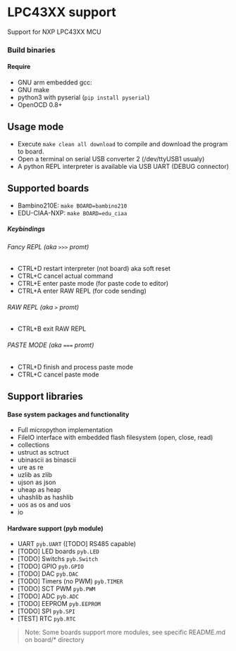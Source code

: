 # LPC43XX support

Support for NXP LPC43XX MCU

### Build binaries

#### Require
  - GNU arm embedded gcc:
  - GNU make
  - python3 with pyserial (`pip install pyserial`)
  - OpenOCD 0.8+

## Usage mode
- Execute `make clean all download` to compile and download the program to board.
- Open a terminal on serial USB converter 2 (/dev/ttyUSB1 usualy)
- A python REPL interpreter is available via USB UART (DEBUG connector)

## Supported boards
- Bambino210E: `make BOARD=bambino210`
- EDU-CIAA-NXP: `make BOARD=edu_ciaa`

##### Keybindings
###### Fancy REPL (aka `>>>` promt)
- CTRL+D restart interpreter (not board) aka soft reset
- CTRL+C cancel actual command
- CTRL+E enter paste mode (for paste code to editor)
- CTRL+A enter RAW REPL (for code sending)

###### RAW REPL (aka `>` promt)
- CTRL+B exit RAW REPL

###### PASTE MODE (aka `===` promt)
- CTRL+D finish and process paste mode
- CTRL+C cancel paste mode

## Support libraries

#### Base system packages and functionality

  - Full micropython implementation
  - FileIO interface with embedded flash filesystem (open, close, read)
  - collections
  - ustruct as sctruct
  - ubinascii as binascii
  - ure as re
  - uzlib as zlib
  - ujson as json
  - uheap as heap
  - uhashlib as hashlib
  - uos as os and uos
  - io

#### Hardware support (pyb module)
  - UART `pyb.UART` ([TODO] RS485 capable)
  - [TODO] LED boards `pyb.LED`
  - [TODO] Switchs `pyb.Switch`
  - [TODO] GPIO `pyb.GPIO`
  - [TODO] DAC `pyb.DAC`
  - [TODO] Timers (no PWM) `pyb.TIMER`
  - [TODO] SCT PWM `pyb.PWM`
  - [TODO] ADC `pyb.ADC`
  - [TODO] EEPROM `pyb.EEPROM`
  - [TODO] SPI `pyb.SPI`
  - [TEST] RTC `pyb.RTC`

> Note: Some boards support more modules, see specific README.md on board/* directory
